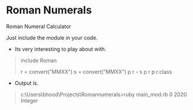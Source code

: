 # Roman Numerals
Roman Numeral Calculator

Just include the module in your code.

* Its very interesting to play about with.

> include Roman
> 
> r = convert("MMXX")
> s = convert("MMXX")
> p r - s
> p r
> p r.class

* Output is.

> c:\Users\bhood\Projects\Romannumerals>ruby main_mod.rb
> 0
> 2020
> Integer

